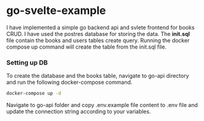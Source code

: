 # go-svelte-example
I have implemented a simple go backend api and svlete frontend for books CRUD. I have used the postres database for storing the data. The **init.sql** file contain the books and users tables create query. Running the docker compose up command will create the table from the init.sql file.
### Setting up DB
To create the database and the books table, navigate to go-api directory and run the following docker-compose command.
```sh
docker-compose up -d
```
Navigate to go-api folder and copy .env.example file content to .env file and update the connection string according to your variables.


